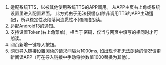 1. 适配系统TTS，以被其他使用系统TTS的APP调用。 
从APP主页右上角或系统设置里进入配置界面。
此方式由于无法预缓存(除非调用TTS的APP主动适配)，所以稳定性及段落间连贯性不如网络朗读。
2. 适配Android13的通知。
3. 支持设置Token(右上角菜单)。相当于密码，仅当与网页中填写的相同时才可朗读。
4. 网页新增一键导入按钮。
5. 网页导入链接设置阅读的请求间隔为1000ms, 如出现卡死无法朗读的情况请更新阅读APP（可在导入链接中手动将参数值1000替换为其他）。
